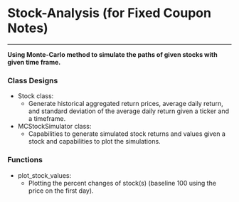 # Stock-Analysis (for Fixed Coupon Notes)
---
**Using Monte-Carlo method to simulate the paths of given stocks with given time frame.**
### Class Designs
 - Stock class:
   - Generate historical aggregated return prices, average daily return, and standard deviation of the average daily return given a ticker and a timeframe.
 - MCStockSimulator class:
   - Capabilities to generate simulated stock returns and values given a stock and capabilities to plot the simulations.
### Functions
 - plot_stock_values:
   - Plotting the percent changes of stock(s) (baseline 100 using the price on the first day).
